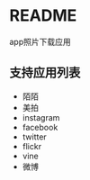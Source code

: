 # README #

app照片下载应用

## **支持应用列表**
+ 陌陌
+ 美拍
+ instagram
+ facebook
+ twitter
+ flickr
+ vine
+ 微博


